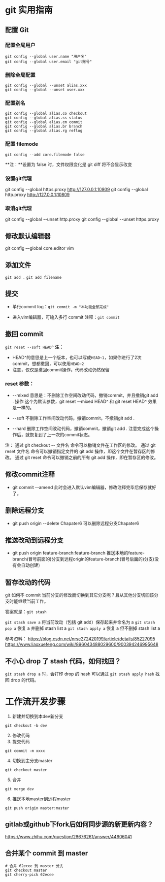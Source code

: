 # git 实用指南

##  配置 Git

### 配置全局用户

```
git config --global user.name "用户名" 
git config --global user.email "git账号"
```

### 删除全局配置
```
git config --global --unset alias.xxx
git config --global --unset user.xxx
```

### 配置别名
```
git config --global alias.co checkout
git config --global alias.ss status
git config --global alias.cm commit
git config --global alias.br branch
git config --global alias.rg reflog
```

### 配置 filemode

```
git config --add core.filemode false
```

**注：**设置为 false 时，文件权限变化是 git diff 将不会显示改变

### 设置git代理
git config --global https.proxy http://127.0.0.1:10809
git config --global http.proxy http://127.0.0.1:10809

### 取消git代理
git config --global --unset http.proxy
git config --global --unset https.proxy

## 修改默认编辑器
git config –-global core.editor vim

## 添加文件
`git add .`
`git add filename`

## 提交

-   单行commit log：`git commit -m "本功能全部完成"`

-   进入vim编辑器，可输入多行 commit 注释：`git commit` 

## 撤回 commit
`git reset --soft HEAD^`
**注：**

- HEAD^的意思是上一个版本，也可以写成`HEAD~1`，如果你进行了2次commit，想都撤回，可以使用`HEAD~2`
- 注意，仅仅是撤回commit操作，代码改动仍然保留

### reset 参数：
- --mixed
意思是：不删除工作空间改动代码，撤销commit，并且撤销git add . 操作
这个为默认参数，git reset --mixed HEAD^ 和 git reset HEAD^ 效果是一样的。

- --soft 
不删除工作空间改动代码，撤销commit，不撤销git add . 

- --hard
删除工作空间改动代码，撤销commit，撤销git add . 
注意完成这个操作后，就恢复到了上一次的commit状态。

注：
通过 git checkout -- 文件名 命令可以撤销文件在工作区的修改。
通过 git reset 文件名 命令可以撤销指定文件的 git add 操作，即这个文件在暂存区的修改。
通过 git reset 命令可以撤销之前的所有 git add 操作，即在暂存区的修改。

## 修改commit注释
- git commit --amend
此时会进入默认vim编辑器，修改注释完毕后保存就好了。

## 删除远程分支
- git push origin --delete Chapater6   可以删除远程分支Chapater6

## 推送改动到远程分支

- git push origin feature-branch:feature-branch 推送本地的feature-branch(冒号前面的)分支到远程origin的feature-branch(冒号后面的)分支(没有会自动创建)

## 暂存改动的代码

git 如何不 commit 当前分支的修改而切换到其它分支呢？且从其他分支切回该分支时能继续当前工作。

答案就是：`git stash`

`git stash save a`	将当前改动（包括 git add）保存起来并命名为 a
`git stash pop a`      恢复 a 并删掉 stash list a
`git stash apply a` 恢复 a 但不删掉 stash list a

参考资料：
https://blog.csdn.net/nrsc272420199/article/details/85227095
https://www.liaoxuefeng.com/wiki/896043488029600/900394246995648

## 不小心 drop 了 stash 代码，如何找回？

`git stash drop a` 时，会打印 drop 的 hash 可以通过 `git stash apply hash` 找回 drop 的代码。

# 工作流开发步骤

1. 新建并切换到本dev新分支
```shell
git checkout -b dev
```
2. 修改代码
3. 提交代码
```shell
git commit -m xxxx
```
4. 切换到主分支master
```shell
git checkout master
```
5. 合并
```shell
git merge dev
```
6. 推送本地master到远程master
```shell
git push origin master:master
```

## gitlab或github下fork后如何同步源的新更新内容？
https://www.zhihu.com/question/28676261/answer/44606041

## 合并某个 commit 到 master

```undefined
# 合并 62ecee 到 master 分支
git checkout master
git cherry-pick 62ecee
```